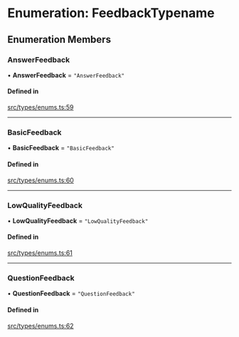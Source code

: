 # Enumeration: FeedbackTypename

## Enumeration Members

### AnswerFeedback

• **AnswerFeedback** = ``"AnswerFeedback"``

#### Defined in

[src/types/enums.ts:59](https://github.com/bhavjitChauhan/khan-api/blob/649b2610/src/types/enums.ts#L59)

___

### BasicFeedback

• **BasicFeedback** = ``"BasicFeedback"``

#### Defined in

[src/types/enums.ts:60](https://github.com/bhavjitChauhan/khan-api/blob/649b2610/src/types/enums.ts#L60)

___

### LowQualityFeedback

• **LowQualityFeedback** = ``"LowQualityFeedback"``

#### Defined in

[src/types/enums.ts:61](https://github.com/bhavjitChauhan/khan-api/blob/649b2610/src/types/enums.ts#L61)

___

### QuestionFeedback

• **QuestionFeedback** = ``"QuestionFeedback"``

#### Defined in

[src/types/enums.ts:62](https://github.com/bhavjitChauhan/khan-api/blob/649b2610/src/types/enums.ts#L62)
